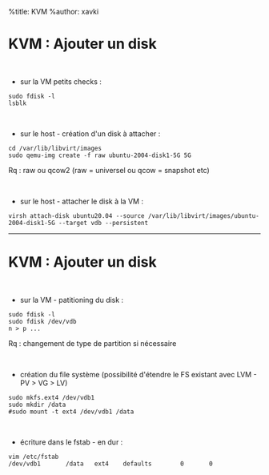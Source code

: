 %title: KVM
%author: xavki


# KVM : Ajouter un disk


<br>


* sur la VM petits checks :

```
sudo fdisk -l
lsblk
```

<br>


* sur le host - création d'un disk à attacher :

```
cd /var/lib/libvirt/images
sudo qemu-img create -f raw ubuntu-2004-disk1-5G 5G
```

Rq : raw ou qcow2 (raw = universel ou qcow = snapshot etc)

<br>


* sur le host - attacher le disk à la VM :

```
virsh attach-disk ubuntu20.04 --source /var/lib/libvirt/images/ubuntu-2004-disk1-5G --target vdb --persistent
```

----------------------------------------------------------------------------------------------

# KVM : Ajouter un disk

<br>


* sur la VM - patitioning du disk :

```
sudo fdisk -l
sudo fdisk /dev/vdb
n > p ...
```

Rq : changement de type de partition si nécessaire

<br>


* création du file système (possibilité d'étendre le FS existant avec LVM - PV > VG > LV)

```
sudo mkfs.ext4 /dev/vdb1
sudo mkdir /data
#sudo mount -t ext4 /dev/vdb1 /data
```

<br>


* écriture dans le fstab - en dur : 

```
vim /etc/fstab
/dev/vdb1       /data   ext4    defaults        0       0
```
